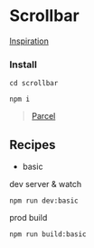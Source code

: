 # Scrollbar

[Inspiration](https://css-tricks.com/the-current-state-of-styling-scrollbars-in-css/)


### Install
```
cd scrollbar

npm i
```
> [Parcel](https://parceljs.org/getting_started.html)

## Recipes

* basic

dev server & watch
```
npm run dev:basic
```

prod build
```
npm run build:basic
```